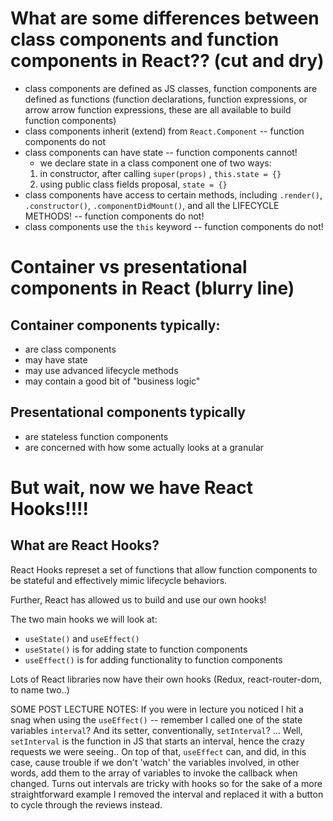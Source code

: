 # What are  some differences between class components and function components in React?? (cut and dry)

- class components are defined as JS classes, function components are defined as functions (function declarations, function expressions, or arrow arrow function expressions, these are all available to build function components)
- class components inherit (extend) from `React.Component` -- function components do not
- class components can have state -- function components cannot!
  - we declare state in a class component one of two ways:
  1. in constructor, after calling `super(props)` , `this.state = {}`
  2. using public class fields proposal, `state = {}`
- class components have access to certain methods, including `.render()`, `.constructor()`, `.componentDidMount()`, and all the LIFECYCLE METHODS! -- function components do not!
- class components use the `this` keyword -- function components do not!

# Container vs presentational components in React (blurry line)

## Container components typically:
  - are class components
  - may have state
  - may use advanced lifecycle methods
  - may contain a good bit of "business logic"

## Presentational components typically
  - are stateless function components
  - are concerned with how some actually looks at a granular

# But wait, now we have React Hooks!!!!

## What are React Hooks?

React Hooks represet a set of functions that allow function components to be stateful and effectively mimic lifecycle behaviors.

Further, React has allowed us to build and use our own hooks!

The two main hooks we will look at:
- `useState()` and `useEffect()`
- `useState()` is for adding state to function components
- `useEffect()` is for adding functionality to function components


Lots of React libraries now have their own hooks (Redux, react-router-dom, to name two..)

SOME POST LECTURE NOTES:
If you were in lecture you noticed I hit a snag when using the `useEffect()` -- remember I called one of the state variables `interval`?  And its setter, conventionally, `setInterval`?  ... Well, `setInterval` is the function in JS that starts an interval, hence the crazy requests we were seeing.. On top of that, `useEffect` can, and did, in this case, cause trouble if we don't 'watch' the variables involved, in other words, add them to the array of variables to invoke the callback when changed.  Turns out intervals are tricky with hooks so for the sake of a more straightforward example I removed the interval and replaced it with a button to cycle through the reviews instead.
